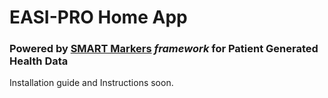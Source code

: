 # EASI-PRO Home App

### Powered by [SMART Markers][sm] _framework_ for Patient Generated Health Data

Installation guide and Instructions soon.

[sm]: https://github.com/smartmarkers/smartmarkers-ios
